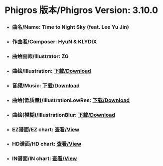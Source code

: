 
# Phigros 版本/Phigros Version:  3.10.0

- ### __曲名/Name:  Time to Night Sky (feat. Lee Yu Jin)__

- ### __作曲者/Composer:  HyuN & KLYDIX__

- ### __曲绘画师/Illustrator:  ZG__

- ### __曲绘/Illustration:  [下载/Download](https://github.com/Po6647A/WebAssests/releases/download/3.10.0/1107.png)__

- ### __音频/Music:  [下载/Download](https://github.com/Po6647A/WebAssests/releases/download/3.10.0/1789.ogg)__

- ### __曲绘(低质量)/IllustrationLowRes:  [下载/Download](https://github.com/Po6647A/WebAssests/releases/download/3.10.0/1599.png)__

- ### __曲绘(模糊)/IllustrationBlur:  [下载/Download](https://github.com/Po6647A/WebAssests/releases/download/3.10.0/0)__


- ### __EZ谱面/EZ chart:  [查看/View](./EZ.json/index.html)__

- ### __HD谱面/HD chart:  [查看/View](./HD.json/index.html)__

- ### __IN谱面/IN chart:  [查看/View](./IN.json/index.html)__
